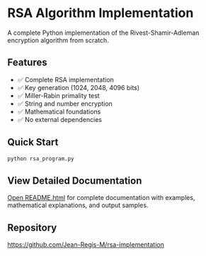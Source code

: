# RSA Algorithm Implementation

A complete Python implementation of the Rivest-Shamir-Adleman encryption algorithm from scratch.

## Features
- ✅ Complete RSA implementation
- ✅ Key generation (1024, 2048, 4096 bits)
- ✅ Miller-Rabin primality test
- ✅ String and number encryption
- ✅ Mathematical foundations
- ✅ No external dependencies

## Quick Start
```python
python rsa_program.py
```

## View Detailed Documentation
[Open README.html](README.html) for complete documentation with examples, mathematical explanations, and output samples.

## Repository
https://github.com/Jean-Regis-M/rsa-implementation